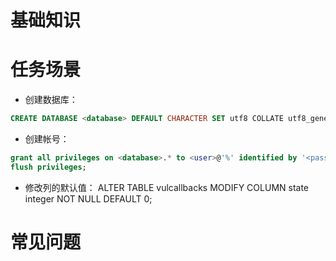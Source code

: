 # 基础知识

# 任务场景
* 创建数据库：
```sql
CREATE DATABASE <database> DEFAULT CHARACTER SET utf8 COLLATE utf8_general_ci;
```

* 创建帐号：
```sql
grant all privileges on <database>.* to <user>@'%' identified by '<password>';
flush privileges;
```
* 修改列的默认值：
ALTER TABLE vulcallbacks MODIFY COLUMN state integer NOT NULL DEFAULT 0;

# 常见问题